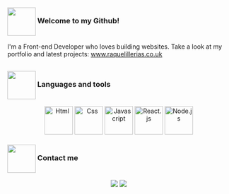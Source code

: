 <!----------------------------------------------------------Greetings card & ConnectionBadges---------------------------------------------------------> 
 
 
###  <img align="center" height="64" width="64" src="https://img.icons8.com/bubbles/100/000000/document.png"/> Welcome to my Github!
I'm a Front-end Developer who loves building websites. Take a look at my portfolio and latest projects: <a href="https://www.raquelillerias.co.uk"  target="_blank">www.raquelillerias.co.uk</a>
 ## 
<!---------------------------------------------------------------------Current Goals-------------------------------------------------------------------> 

 ### <img align="center" height="64" width="64" src="https://img.icons8.com/bubbles/100/000000/opened-folder.png"/> Languages and tools
 
 <div align="center">
  <img align="center" height="64" width="64" title="Html" src="https://cdn.jsdelivr.net/gh/devicons/devicon/icons/html5/html5-original-wordmark.svg" />
  <img align="center" height="64" width="64" title="Css" src="https://cdn.jsdelivr.net/gh/devicons/devicon/icons/css3/css3-original-wordmark.svg" />
  <img align="center" height="64" width="64" title="Javascript" src="https://cdn.jsdelivr.net/gh/devicons/devicon/icons/javascript/javascript-original.svg" />
  <img align="center" height="64" width="64" title="React.js" src="https://cdn.jsdelivr.net/gh/devicons/devicon/icons/react/react-original-wordmark.svg" />
  <img align="center" height="64" width="64" title="Node.js" src="https://cdn.jsdelivr.net/gh/devicons/devicon/icons/nodejs/nodejs-original-wordmark.svg" />
 </div>
 
 <!---------------------------------------------------------------------Contact-------------------------------------------------------------------> 
 ### <img align="center" height="64" width="64" src="https://img.icons8.com/bubbles/100/000000/contacts.png"/> Contact me
 
  <div align="center"> 
  <a href="" target="_blank" title="My LinkedIn!" ><img src="https://img.shields.io/badge/LinkedIn-0077B5?style=for-the-badge&logo=linkedin&logoColor=white"></a>
  <a href="mailto:raquel.illerias@gmail.com" target="_blank" title="Email me at raquel.illerias@gmail.com"><img src="https://img.shields.io/badge/Gmail-D14836?style=for-the-badge&logo=gmail&logoColor=white"></a>
 </div>

